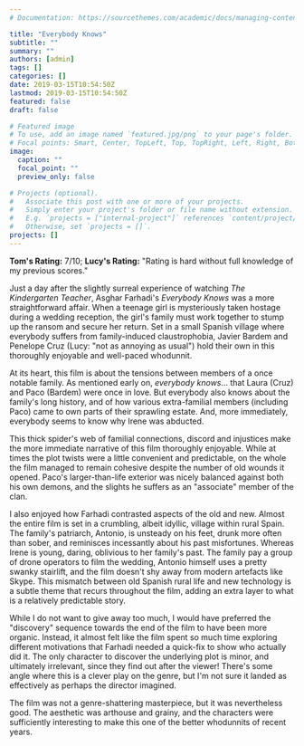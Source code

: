 ```yaml
---
# Documentation: https://sourcethemes.com/academic/docs/managing-content/

title: "Everybody Knows"
subtitle: ""
summary: ""
authors: [admin]
tags: []
categories: []
date: 2019-03-15T10:54:50Z
lastmod: 2019-03-15T10:54:50Z
featured: false
draft: false

# Featured image
# To use, add an image named `featured.jpg/png` to your page's folder.
# Focal points: Smart, Center, TopLeft, Top, TopRight, Left, Right, BottomLeft, Bottom, BottomRight.
image:
  caption: ""
  focal_point: ""
  preview_only: false

# Projects (optional).
#   Associate this post with one or more of your projects.
#   Simply enter your project's folder or file name without extension.
#   E.g. `projects = ["internal-project"]` references `content/project/deep-learning/index.md`.
#   Otherwise, set `projects = []`.
projects: []
---
```

**Tom's Rating:** 7/10; **Lucy's Rating:** "Rating is hard without full knowledge of my previous scores."

Just a day after the slightly surreal experience of watching *The Kindergarten Teacher*, Asghar Farhadi's *Everybody Knows* was a more straightforward affair. When a teenage girl is mysteriously taken hostage during a wedding reception,  the girl's family must work together to stump up the ransom and secure her return. Set in a small Spanish village where everybody suffers from family-induced claustrophobia, Javier Bardem and Penelope Cruz (Lucy: "not as annoying as usual") hold their own in this thoroughly enjoyable and well-paced whodunnit.

At its heart, this film is about the tensions between members of a once notable family. As mentioned early on, *everybody knows*... that Laura (Cruz) and Paco (Bardem) were once in love. But everybody also knows about the family's long history, and of how various extra-familial members (including Paco) came to own parts of their sprawling estate. And, more immediately, everybody seems to know why Irene was abducted.

This thick spider's web of familial connections, discord and injustices make the more immediate narrative of this film  thoroughly enjoyable. While at times the plot twists were a little convenient and predictable, on the whole the film managed to remain cohesive despite the number of old wounds it opened. Paco's larger-than-life exterior was nicely balanced against both his own demons, and the slights he suffers as an "associate" member of the clan.

I also enjoyed how Farhadi contrasted aspects of the old and new. Almost the entire film is set in a crumbling, albeit idyllic, village within rural Spain. The family's patriarch, Antonio, is unsteady on his feet, drunk more often than sober, and reminisces incessantly about his past misfortunes. Whereas Irene is young, daring, oblivious to her family's past. The family pay a group of drone operators to film the wedding, Antonio himself uses a pretty swanky stairlift, and the film doesn't shy away from modern artefacts like Skype. This mismatch between old Spanish rural life and new technology is a subtle theme that recurs throughout the film, adding an extra layer to what is a relatively predictable story.

While I do not want to give away too much,  I would have preferred the "discovery" sequence towards the end of the film to have been more organic. Instead, it almost felt like the film spent so much time exploring different motivations that Farhadi needed a quick-fix to show who actually did it. The only character to discover the underlying plot is minor, and ultimately irrelevant, since they find out after the viewer! There's some angle where this is a clever play on the genre, but I'm not sure it landed as effectively as perhaps the director imagined.

The film was not a genre-shattering masterpiece, but it was nevertheless good. The aesthetic was arthouse and grainy, and the characters were sufficiently interesting to make this one of the better whodunnits of recent years.
